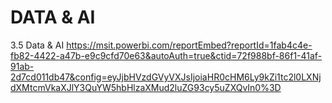 # DATA & AI

3.5 Data & AI
https://msit.powerbi.com/reportEmbed?reportId=1fab4c4e-fb82-4422-a47b-e9c9cfd70e63&autoAuth=true&ctid=72f988bf-86f1-41af-91ab-2d7cd011db47&config=eyJjbHVzdGVyVXJsIjoiaHR0cHM6Ly9kZi1tc2l0LXNjdXMtcmVkaXJlY3QuYW5hbHlzaXMud2luZG93cy5uZXQvIn0%3D